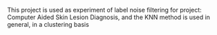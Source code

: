 This project is used as experiment of label noise filtering for project: Computer Aided Skin Lesion Diagnosis, and the KNN method is used in general, in a clustering basis
